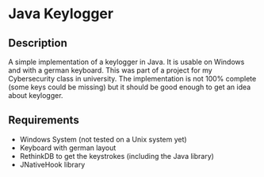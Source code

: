 # Java Keylogger 
## Description
A simple implementation of a keylogger in Java. It is usable on Windows and with a german keyboard. This was part of a project for my Cybersecurity class in university. 
The implementation is not 100% complete (some keys could be missing) but it should be good enough to get an idea about keylogger.
## Requirements
- Windows System (not tested on a Unix system yet)
- Keyboard with german layout
- RethinkDB to get the keystrokes (including the Java library)
- JNativeHook library

